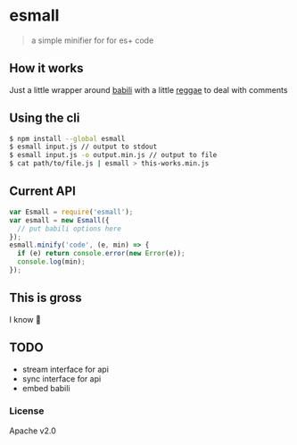 # esmall

> a simple minifier for for es+ code

## How it works

Just a little wrapper around [babili][babili] with a little [reggae][reggae] to deal with comments

## Using the cli

```bash
$ npm install --global esmall
$ esmall input.js // output to stdout
$ esmall input.js -o output.min.js // output to file
$ cat path/to/file.js | esmall > this-works.min.js
```

## Current API

```js
var Esmall = require('esmall');
var esmall = new Esmall({
  // put babili options here
});
esmall.minify('code', (e, min) => {
  if (e) return console.error(new Error(e));
  console.log(min);
});
```

## This is gross

I know 🎉

## TODO

* stream interface for api
* sync interface for api
* embed babili

### License

Apache v2.0

[babili]: https://github.com/babel/babili "The babili website"
[reggae]: https://twitter.com/thealphanerd/status/764133752905883649 "Some silly twitter stuff"
